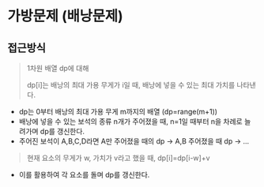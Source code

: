 # 가방문제 (배낭문제)

## 접근방식

> 1차원 배열 dp에 대해
> 
> dp[i]는 배낭의 최대 가용 무게가 i일 때, 배낭에 넣을 수 있는 최대 가치를 나타낸다.

- dp는 0부터 배낭의 최대 가용 무게 m까지의 배열 (dp=range(m+1))
- 배낭에 넣을 수 있는 보석의 종류 n개가 주어졌을 때, n=1일 때부터 n을 차례로 늘려가며 dp를 갱신한다.
- 주어진 보석이 A,B,C,D라면 A만 주어졌을 때의 dp -> A,B 주어졌을 때 dp -> ... 

> 현재 요소의 무게가 w, 가치가 v라고 했을 때, dp[i]=dp[i-w]+v

- 이를 활용하여 각 요소를 돌며 dp를 갱신한다.